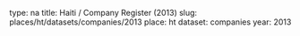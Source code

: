 type: na
title: Haiti / Company Register (2013)
slug: places/ht/datasets/companies/2013
place: ht
dataset: companies
year: 2013
